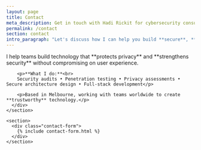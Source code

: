 ```yaml
---
layout: page
title: Contact
meta_description: Get in touch with Hadi Rickit for cybersecurity consulting, security audits, penetration testing, and secure software development projects.
permalink: /contact
section: contact
intro_paragraph: "Let's discuss how I can help you build **secure**, **privacy-focused** technology that <span class='highlight'>works for people</span>."
---
```


<div class="container container--narrow">
  <article>
    <section class="mb-2xl">
      <div class="text-base">
        <p>I help teams build technology that **protects privacy** and **strengthens security** without compromising on user experience.</p>
        
        <p>**What I do:**<br>
        Security audits • Penetration testing • Privacy assessments • Secure architecture design • Full-stack development</p>
        
        <p>Based in Melbourne, working with teams worldwide to create **trustworthy** technology.</p>
      </div>
    </section>

    <section>
      <div class="contact-form">
        {% include contact-form.html %}
      </div>
    </section>
  </article>
</div>

